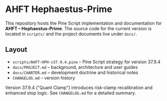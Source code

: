 # AHFT Hephaestus-Prime

This repository hosts the Pine Script implementation and documentation for
**AHFT – Hephaestus‑Prime**. The source code for the current version is located
in `scripts/` and the project documents live under `docs/`.

## Layout

- `scripts/AHFT-HPH-v37.9.4.pine` – Pine Script strategy for version 37.9.4
- `docs/PROJECT.md` – background, architecture and user guides
- `docs/CHARTER.md` – development doctrine and historical notes
- `CHANGELOG.md` – version history


Version 37.9.4 ("Quant Clamp") introduces risk-clamp recalibration and
enhanced stop logic. See `CHANGELOG.md` for a detailed summary.
